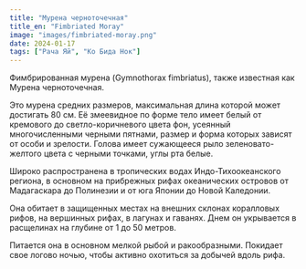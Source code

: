 ```yaml
---
title: "Мурена черноточечная"
title_en: "Fimbriated Moray"
image: "images/fimbriated-moray.png"
date: 2024-01-17
tags: ["Рача Яй", "Ко Бида Нок"]
---
```


Фимбрированная мурена (Gymnothorax fimbriatus), также известная как Мурена черноточечная.

Это мурена средних размеров, максимальная длина которой может достигать 80 см. Её змеевидное по форме тело имеет белый от кремового до светло-коричневого цвета фон, усеянный многочисленными черными пятнами, размер и форма которых зависят от особи и зрелости. Голова имеет сужающееся рыло зеленовато-желтого цвета с черными точками, углы рта белые.

Широко распространена в тропических водах Индо-Тихоокеанского региона, в основном на прибрежных рифах океанических островов от Мадагаскара до Полинезии и от юга Японии до Новой Каледонии.

Она обитает в защищенных местах на внешних склонах коралловых рифов, на вершинных рифах, в лагунах и гаванях. Днем он укрывается в расщелинах на глубине от 1 до 50 метров.

Питается она в основном мелкой рыбой и ракообразными. Покидает свое логово ночью, чтобы активно охотиться за добычей вдоль рифа.

